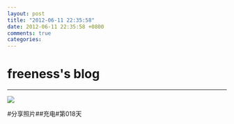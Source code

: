 ```yaml
---
layout: post
title: "2012-06-11 22:35:58"
date: 2012-06-11 22:35:58 +0800
comments: true
categories: 
---
```


# freeness's blog

----------

![](http://okqmqrbgo.bkt.clouddn.com/201206112235581.jpg)

>
\#分享照片\#\#充电\#第018天